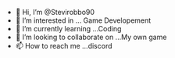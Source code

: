 - 👋 Hi, I’m @Stevirobbo90
- 👀 I’m interested in ... Game Developement
- 🌱 I’m currently learning ...Coding
- 💞️ I’m looking to collaborate on ...My own game
- 📫 How to reach me ...discord

<!---
Stevirobbo90/Stevirobbo90 is a ✨ special ✨ repository because its `README.md` (this file) appears on your GitHub profile.
You can click the Preview link to take a look at your changes.
--->
